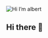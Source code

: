 ![Hi I’m albert](https://github.com/Albert-S2/Albert-S2/assets/154522895/8f8c756b-40ee-4651-a3fc-f1f1b8f1167a)

## Hi there 👋

<!--
**Albert-S2/Albert-S2** is a ✨ _special_ ✨ repository because its `README.md` (this file) appears on your GitHub profile.

Here are some ideas to get you started:

- 🔭 I’m currently working on ...
- 🌱 I’m currently learning ...
- 👯 I’m looking to collaborate on ...
- 🤔 I’m looking for help with ...
- 💬 Ask me about ...
- 📫 How to reach me: ...
- 😄 Pronouns: ...
- ⚡ Fun fact: ...
-->
